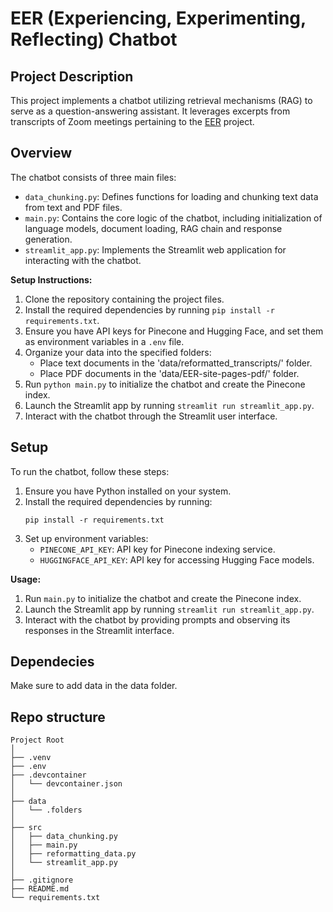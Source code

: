 # EER (Experiencing, Experimenting, Reflecting) Chatbot
## Project Description
This project implements a chatbot utilizing retrieval mechanisms (RAG) to serve as a question-answering assistant. It leverages excerpts from transcripts of Zoom meetings pertaining to the [EER](https://www.eer.info/) project.

## Overview

The chatbot consists of three main files:
- `data_chunking.py`: Defines functions for loading and chunking text data from text and PDF files.
- `main.py`: Contains the core logic of the chatbot, including initialization of language models, document loading, RAG chain and response generation.
- `streamlit_app.py`: Implements the Streamlit web application for interacting with the chatbot.

**Setup Instructions:**
1. Clone the repository containing the project files.
2. Install the required dependencies by running `pip install -r requirements.txt`.
3. Ensure you have API keys for Pinecone and Hugging Face, and set them as environment variables in a `.env` file.
4. Organize your data into the specified folders:
   - Place text documents in the 'data/reformatted_transcripts/' folder.
   - Place PDF documents in the 'data/EER-site-pages-pdf/' folder.
5. Run `python main.py` to initialize the chatbot and create the Pinecone index.
6. Launch the Streamlit app by running `streamlit run streamlit_app.py`.
7. Interact with the chatbot through the Streamlit user interface.

## Setup

To run the chatbot, follow these steps:

1. Ensure you have Python installed on your system.
2. Install the required dependencies by running:
   ```
   pip install -r requirements.txt
   ```
3. Set up environment variables:
   - `PINECONE_API_KEY`: API key for Pinecone indexing service.
   - `HUGGINGFACE_API_KEY`: API key for accessing Hugging Face models.

**Usage:**
1. Run `main.py` to initialize the chatbot and create the Pinecone index.
2. Launch the Streamlit app by running `streamlit run streamlit_app.py`.
4. Interact with the chatbot by providing prompts and observing its responses in the Streamlit interface.

## Dependecies
Make sure to add data in the data folder.

## Repo structure

```plaintext
Project Root
│
├── .venv
├── .env
├── .devcontainer
│   └── devcontainer.json
│
├── data
│   └── .folders
│
├── src
│   ├── data_chunking.py
│   ├── main.py
│   ├── reformatting_data.py
│   └── streamlit_app.py
│
├── .gitignore
├── README.md
└── requirements.txt
```
